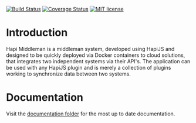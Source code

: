 [![Build Status](https://travis-ci.org/{{github-user-name}}/{{github-app-name}}.svg?branch=master)](https://travis-ci.org/{{github-user-name}}/{{github-app-name}}.svg?branch=master)
[![Coverage Status](https://coveralls.io/repos/github/{{github-user-name}}/{{github-app-name}}/badge.svg?branch=master)](https://coveralls.io/github/{{github-user-name}}/{{github-app-name}}?branch=master)
[![MIT license](http://img.shields.io/badge/license-MIT-brightgreen.svg)](http://opensource.org/licenses/MIT)

# Introduction
Hapi Middleman is a middleman system, developed using HapiJS and designed to be quickly deployed via Docker containers to cloud solutions, that integrates two independent systems via their API's.  The application can be used with any HapiJS plugin and is merely a collection of plugins working to synchronize data between two systems.

# Documentation
Visit the [documentation folder](docs/) for the most up to date documentation.